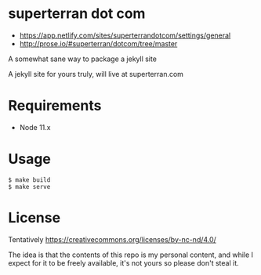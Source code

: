 # superterran dot com

* https://app.netlify.com/sites/superterrandotcom/settings/general
* http://prose.io/#superterran/dotcom/tree/master

A somewhat sane way to package a jekyll site

A jekyll site for yours truly, will live at superterran.com

# Requirements

* Node 11.x 

# Usage

```
$ make build
$ make serve
```

# License

Tentatively https://creativecommons.org/licenses/by-nc-nd/4.0/

The idea is that the contents of this repo is my personal content, and while I expect for it to be freely available, it's not yours so please don't steal it. 
